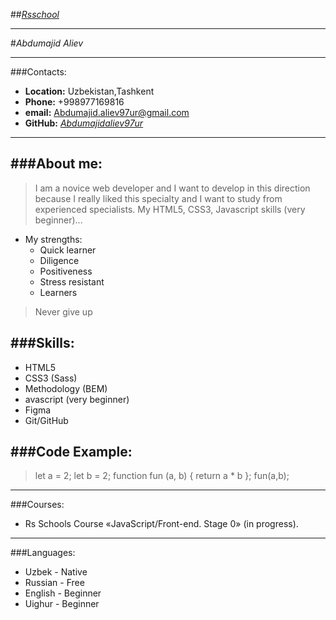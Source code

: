 ##[_Rsschool_](https://github.com/Abdumajidaliev97ur)
___
#_Abdumajid Aliev_
***
###Contacts:
- **Location:** Uzbekistan,Tashkent
- __Phone:__ +998977169816
- **email:** [Abdumajid.aliev97ur@gmail.com](https://mail.google.com/mail/u/0/#inbox)
- __GitHub:__ [_Abdumajidaliev97ur_](https://github.com/Abdumajidaliev97ur)
___

###About me:
---
>I am a novice web developer and I want to develop in this direction because I really liked this specialty and I want to study from experienced specialists. My HTML5, CSS3, Javascript skills (very beginner)...

* My strengths:
  * Quick learner
  * Diligence
  * Positiveness
  * Stress resistant
  * Learners

> Never give up

###Skills:
---
* HTML5
* CSS3 (Sass)
* Methodology (BEM)
* avascript (very beginner)
* Figma 
* Git/GitHub

###Code Example:
---
> let a = 2;
  let b = 2;
  function fun (a, b) {
  return a * b
  };
  fun(a,b);

---
  
###Courses:
* Rs Schools Course «JavaScript/Front-end. Stage 0» (in progress).
---

###Languages:
* Uzbek - Native
* Russian - Free
* English - Beginner
* Uighur - Beginner

